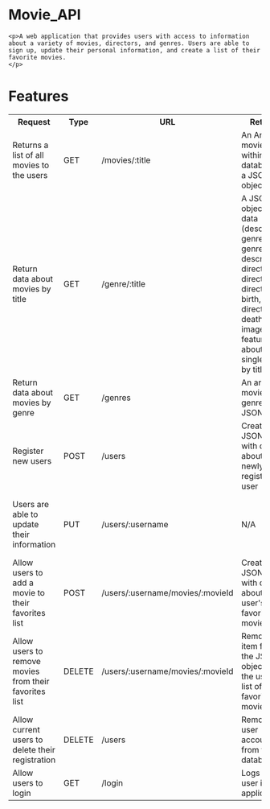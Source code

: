 # Movie_API
 
    <p>A web application that provides users with access to information about a variety of movies, directors, and genres. Users are able to sign up, update their personal information, and create a list of their favorite movies.
    </p>
  <h1>Features</h1>
  <table>
    <tr>
      <th>Request</th>
      <th>Type</th>
      <th>URL</th>
      <th>Returns</th>
      <th>Example</th>
      <th>Message</th>
    </tr>
    <tr>
      <td>Returns a list of all movies to the users</td>
      <td>GET</td>
      <td>/movies/:title</td>
      <td>An Array of movies within the database as a JSON object</td>
      <td>N/A</td>
      <td>N/A</td>
    </tr>
    <tr>
      <td>Return data about movies by title</td>
      <td>GET</td>
      <td>/genre/:title</td>
      <td>A JSON object with data (description, genre, genre description, director, director bio, director birth, director death, imagepath, featured) about a single movie by title</td>
      <td>Example</td>
      <td>N/A</td>
    </tr>
    <tr>
      <td>Return data about movies by genre</td>
      <td>GET</td>
      <td>/genres</td>
      <td>An array of movies by genre as a JSON object</td>
      <td>N/A</td>
      <td>N/A</td>
    </tr>
    <tr>
      <td>Register new users</td>
      <td>POST</td>
      <td>/users</td>
      <td>Create a JSON object with data about a newly registered user</td>
      <td>{ name: "John Doe" username: "johndoe123" email: "johndoe@example.com" password: "abcd123"  birthday: "01/01/01" }</td>
      <td>New User has been registered</td>
    </tr>
    <tr>
      <td>Users are able to update their information</td>
      <td>PUT</td>
      <td>/users/:username</td>
      <td>N/A</td>
      <td>{ name: "John Doe" username: "johndoe123" email: "johndoe@example.com" password: "efgh456"  birthday: "01/01/01" }</td>
      <td>User information has been updated</td>
    </tr>
    <tr>
      <td>Allow users to add a movie to their favorites list</td>
      <td>POST</td>
      <td>/users/:username/movies/:movieId</td>
      <td>Create a JSON object with data about a user's favorite movies</td>
      <td>N/A</td>
      <td>Movie has been added to user favorites</td>
    </tr>
    <tr>
      <td>Allow users to remove movies from their favorites list</td>
      <td>DELETE</td>
      <td>/users/:username/movies/:movieId</td>
      <td>Removes an item from the JSON object with the user's list of favorite movies</td>
      <td>N/A</td>
      <td>Movie has been removed from favorites</td>
    </tr>
    <tr>
      <td>Allow current users to delete their registration</td>
      <td>DELETE</td>
      <td>/users</td>
      <td>Removes a user account from the database</td>
      <td>N/A</td>
      <td>Your account was successfully deleted</td>
    </tr>
    <tr>
      <td>
        Allow users to login
      </td>
      <td>GET</td>
      <td>/login</td>
      <td>Logs the user into the application</td>
      <td>N/A</td>
      <td>N/A</td>
    </tr>
  </table>
